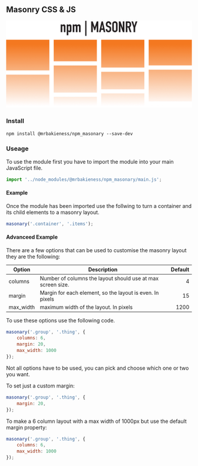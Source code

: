 ## Masonry CSS & JS

![Masonry][logo]

[logo]: https://raw.githubusercontent.com/MrBakieness/npm_masonary/master/logo.png?token=AQHUD4WQQZQLFBQVYAARU3S7GE6I4 "Logo Title Text 2"

### Install

```
npm install @mrbakieness/npm_masonary --save-dev
```

### Useage

To use the module first you have to import the module into your main JavaScript file.

```javascript
import '../node_modules/@mrbakieness/npm_masonary/main.js';
```

#### Example 

Once the module has been imported use the follwing to turn a container and its child elements to a masonry layout.

```javascript
masonary('.container', '.items'); 
```

#### Advanceed Example

There are a few options that can be used to customise the masonry layout they are the following:

| Option    | Description                                                 | Default |
| --------- | ----------------------------------------------------------- | -----:  |
| columns   | Number of columns the layout should use at max screen size. | 4       |
| margin    | Margin for each element, so the layout is even. In pixels   | 15      |
| max_width | maximum width of the layout. In pixels                      | 1200    |

To use these options use the following code.

```javascript
masonary('.group', '.thing', {
    columns: 6,
    margin: 20,
    max_width: 1000
});
```

Not all options have to be used, you can pick and choose which one or two you want.

To set just a custom margin:
```javascript
masonary('.group', '.thing', {
    margin: 20,
});
```

To make a 6 column layout with a max width of 1000px but use the default margin property:
```javascript
masonary('.group', '.thing', {
    columns: 6,
    max_width: 1000
});
```